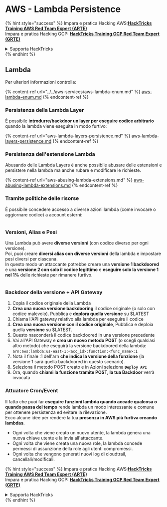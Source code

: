 # AWS - Lambda Persistence

{% hint style="success" %}
Impara e pratica Hacking AWS:<img src="../../../../.gitbook/assets/image (1).png" alt="" data-size="line">[**HackTricks Training AWS Red Team Expert (ARTE)**](https://training.hacktricks.xyz/courses/arte)<img src="../../../../.gitbook/assets/image (1).png" alt="" data-size="line">\
Impara e pratica Hacking GCP: <img src="../../../../.gitbook/assets/image (2).png" alt="" data-size="line">[**HackTricks Training GCP Red Team Expert (GRTE)**<img src="../../../../.gitbook/assets/image (2).png" alt="" data-size="line">](https://training.hacktricks.xyz/courses/grte)

<details>

<summary>Supporta HackTricks</summary>

* Controlla i [**piani di abbonamento**](https://github.com/sponsors/carlospolop)!
* **Unisciti al** 💬 [**gruppo Discord**](https://discord.gg/hRep4RUj7f) o al [**gruppo telegram**](https://t.me/peass) o **seguici** su **Twitter** 🐦 [**@hacktricks\_live**](https://twitter.com/hacktricks\_live)**.**
* **Condividi trucchi di hacking inviando PR ai** [**HackTricks**](https://github.com/carlospolop/hacktricks) e [**HackTricks Cloud**](https://github.com/carlospolop/hacktricks-cloud) repos di github.

</details>
{% endhint %}

## Lambda

Per ulteriori informazioni controlla:

{% content-ref url="../../aws-services/aws-lambda-enum.md" %}
[aws-lambda-enum.md](../../aws-services/aws-lambda-enum.md)
{% endcontent-ref %}

### Persistenza della Lambda Layer

È possibile **introdurre/backdoor un layer per eseguire codice arbitrario** quando la lambda viene eseguita in modo furtivo:

{% content-ref url="aws-lambda-layers-persistence.md" %}
[aws-lambda-layers-persistence.md](aws-lambda-layers-persistence.md)
{% endcontent-ref %}

### Persistenza dell'estensione Lambda

Abusando delle Lambda Layers è anche possibile abusare delle estensioni e persistere nella lambda ma anche rubare e modificare le richieste.

{% content-ref url="aws-abusing-lambda-extensions.md" %}
[aws-abusing-lambda-extensions.md](aws-abusing-lambda-extensions.md)
{% endcontent-ref %}

### Tramite politiche delle risorse

È possibile concedere accesso a diverse azioni lambda (come invocare o aggiornare codice) a account esterni:

<figure><img src="../../../../.gitbook/assets/image (255).png" alt=""><figcaption></figcaption></figure>

### Versioni, Alias e Pesi

Una Lambda può avere **diverse versioni** (con codice diverso per ogni versione).\
Poi, puoi creare **diversi alias con diverse versioni** della lambda e impostare pesi diversi per ciascuna.\
In questo modo un attaccante potrebbe creare una **versione 1 backdoored** e una **versione 2 con solo il codice legittimo** e **eseguire solo la versione 1 nel 1%** delle richieste per rimanere furtivo.

<figure><img src="../../../../.gitbook/assets/image (120).png" alt=""><figcaption></figcaption></figure>

### Backdoor della versione + API Gateway

1. Copia il codice originale della Lambda
2. **Crea una nuova versione backdooring** il codice originale (o solo con codice malevolo). Pubblica e **deplora quella versione** su $LATEST
1. Chiama l'API gateway relativo alla lambda per eseguire il codice
3. **Crea una nuova versione con il codice originale**, Pubblica e deploia quella **versione** su $LATEST.
1. Questo nasconderà il codice backdoored in una versione precedente
4. Vai all'API Gateway e **crea un nuovo metodo POST** (o scegli qualsiasi altro metodo) che eseguirà la versione backdoored della lambda: `arn:aws:lambda:us-east-1:<acc_id>:function:<func_name>:1`
1. Nota il finale :1 dell'arn **che indica la versione della funzione** (la versione 1 sarà quella backdoored in questo scenario).
5. Seleziona il metodo POST creato e in Azioni seleziona **`Deploy API`**
6. Ora, quando **chiami la funzione tramite POST, la tua Backdoor** verrà invocata

### Attuatore Cron/Event

Il fatto che puoi far **eseguire funzioni lambda quando accade qualcosa o quando passa del tempo** rende lambda un modo interessante e comune per ottenere persistenza ed evitare la rilevazione.\
Ecco alcune idee per rendere la tua **presenza in AWS più furtiva creando lambdas**.

* Ogni volta che viene creato un nuovo utente, la lambda genera una nuova chiave utente e la invia all'attaccante.
* Ogni volta che viene creata una nuova role, la lambda concede permessi di assunzione della role agli utenti compromessi.
* Ogni volta che vengono generati nuovi log di cloudtrail, cancellali/modificali.

{% hint style="success" %}
Impara e pratica Hacking AWS:<img src="../../../../.gitbook/assets/image (1).png" alt="" data-size="line">[**HackTricks Training AWS Red Team Expert (ARTE)**](https://training.hacktricks.xyz/courses/arte)<img src="../../../../.gitbook/assets/image (1).png" alt="" data-size="line">\
Impara e pratica Hacking GCP: <img src="../../../../.gitbook/assets/image (2).png" alt="" data-size="line">[**HackTricks Training GCP Red Team Expert (GRTE)**<img src="../../../../.gitbook/assets/image (2).png" alt="" data-size="line">](https://training.hacktricks.xyz/courses/grte)

<details>

<summary>Supporta HackTricks</summary>

* Controlla i [**piani di abbonamento**](https://github.com/sponsors/carlospolop)!
* **Unisciti al** 💬 [**gruppo Discord**](https://discord.gg/hRep4RUj7f) o al [**gruppo telegram**](https://t.me/peass) o **seguici** su **Twitter** 🐦 [**@hacktricks\_live**](https://twitter.com/hacktricks\_live)**.**
* **Condividi trucchi di hacking inviando PR ai** [**HackTricks**](https://github.com/carlospolop/hacktricks) e [**HackTricks Cloud**](https://github.com/carlospolop/hacktricks-cloud) repos di github.

</details>
{% endhint %}
